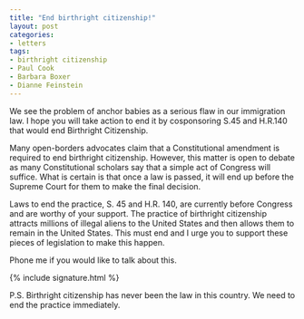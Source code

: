 ```yaml
---
title: "End birthright citizenship!"
layout: post
categories:
- letters
tags:
- birthright citizenship
- Paul Cook
- Barbara Boxer
- Dianne Feinstein
---
```


We see the problem of anchor babies as a serious flaw in our immigration law. I hope you will take action to end it by cosponsoring S.45 and H.R.140 that would end Birthright Citizenship.

Many open-borders advocates claim that a Constitutional amendment is required to end birthright citizenship. However, this matter is open to debate as many Constitutional scholars say that a simple act of Congress will suffice. What is certain is that once a law is passed, it will end up before the Supreme Court for them to make the final decision.

Laws to end the practice, S. 45 and H.R. 140, are currently before Congress and are worthy of your support. The practice of birthright citizenship attracts millions of illegal aliens to the United States and then allows them to remain in the United States. This must end and I urge you to support these pieces of legislation to make this happen.

Phone me if you would like to talk about this.

{% include signature.html %}

P.S. Birthright citizenship has never been the law in this country. We need to end the practice immediately.